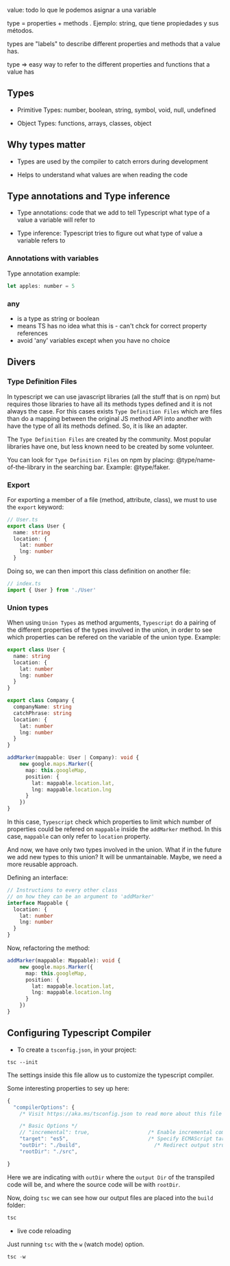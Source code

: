 value: todo lo que le podemos asignar a una variable

type = properties + methods . Ejemplo: string, que tiene propiedades y sus métodos.

types are "labels" to describe different properties and methods that a value has.

type => easy way to refer to the different properties and functions that a value has

## Types

* Primitive Types: number, boolean, string, symbol, void, null, undefined

* Object Types: functions, arrays, classes, object

## Why types matter

* Types are used by the compiler to catch errors during development

* Helps to understand what values are when reading the code

## Type annotations and Type inference

* Type annotations: code that we add to tell Typescript what type of a value a variable will refer to

* Type inference: Typescript tries to figure out what type of value a variable refers to

### Annotations with variables

Type annotation example:

``` javascript
let apples: number = 5
```

### any

* is a type as string or boolean
* means TS has no idea what this is - can't chck for correct property references
* avoid 'any' variables except when you have no choice

## Divers

### Type Definition Files

In typescript we can use javascript libraries (all the stuff that is on npm) but requires those libraries to have all its methods types defined and it is not always the case. For this cases exists `Type Definition Files` which are files than do a mapping between the original JS method API into another with have the type of all its methods defined. So, it is like an adapter.

The `Type Definition Files` are created by the community. Most popular libraries have one, but less known need to be created by some volunteer.

You can look for `Type Definition Files` on npm by placing: @type/name-of-the-library in the searching bar. Example: @type/faker.

### Export

For exporting a member of a file (method, attribute, class), we must to use the `export` keyword:

``` typescript
// User.ts
export class User {
  name: string
  location: {
    lat: number
    lng: number
  }
```

Doing so, we can then import this class definition on another file:

``` typescript
// index.ts
import { User } from './User'
```

### Union types

When using `Union Types` as method arguments, `Typescript` do a pairing of the different properties of the types involved in the union, in order to see which properties can be refered on the variable of the union type. Example:

``` typescript
export class User {
  name: string
  location: {
    lat: number
    lng: number
  }
}

export class Company {
  companyName: string
  catchPhrase: string
  location: {
    lat: number
    lng: number
  }
}

addMarker(mappable: User | Company): void {
	new google.maps.Marker({
	  map: this.googleMap,
	  position: {
	    lat: mappable.location.lat,
	    lng: mappable.location.lng
	  }
	})
}
```

In this case, `Typescript` check which properties to limit which number of properties could be refered on `mappable` inside the `addMarker` method. In this case, `mappable` can only refer to `location` property.

And now, we have only two types involved in the union. What if in the future we add new types to this union? It will be unmantainable. Maybe, we need a more reusable approach.

Defining an interface:

``` typescript
// Instructions to every other class
// on how they can be an argument to 'addMarker'
interface Mappable {
  location: {
    lat: number
    lng: number
  }
}
```

Now, refactoring the method:

``` typescript
addMarker(mappable: Mappable): void {
	new google.maps.Marker({
	  map: this.googleMap,
	  position: {
	    lat: mappable.location.lat,
	    lng: mappable.location.lng
	  }
	})
}
```

## Configuring Typescript Compiler

* To create a `tsconfig.json`, in your project:

``` commandline
tsc --init
```

The settings inside this file allow us to customize the typescript compiler.

Some interesting properties to sey up here:

``` typescript
{
  "compilerOptions": {
    /* Visit https://aka.ms/tsconfig.json to read more about this file */

    /* Basic Options */
    // "incremental": true,                   /* Enable incremental compilation */
    "target": "es5",                          /* Specify ECMAScript target version: 'ES3' (default), 'ES5', 'ES2015', 'ES2016', 'ES2017', 'ES2018', 'ES2019', 'ES2020', or 'ESNEXT'. */
    "outDir": "./build",                        /* Redirect output structure to the directory. */
    "rootDir": "./src",

} 
```

Here we are indicating with `outDir` where the `output Dir` of the transpiled code will be, and where the source code will be with `rootDir`.

Now, doing `tsc` we can see how our output files are placed into the `build` folder:

``` typescript
tsc
```

* live code reloading

Just running `tsc` with the `w` (watch mode) option.

``` typescript
tsc -w
```